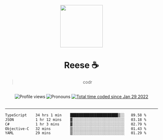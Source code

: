 <div align='center'>
  <img src='https://avatars.githubusercontent.com/u/73779441?v=4' width='140' height='140' />
  <h1>Reese ☕️</h1>
  <blockquote>codr</blockquote>
  
  <br />
  
  <img alt="Profile views" src="https://komarev.com/ghpvc/?username=ruffpuff1" />
  <img alt='Pronouns' src='https://img.shields.io/endpoint?url=https://pronoundb.org/shields/61181f81be124c42b207bffd' />
  <a href="https://wakatime.com/@72bf611d-9557-4a85-aa1d-46f6a3346744"><img src="https://wakatime.com/badge/user/72bf611d-9557-4a85-aa1d-46f6a3346744.svg" alt="Total time coded since Jan 29 2022" /></a>
</div><br />

<hr />

<!--START_SECTION:waka-->

```txt
TypeScript    34 hrs 1 min    ██████████████████████▒░░   89.58 %
JSON          1 hr 12 mins    ▓░░░░░░░░░░░░░░░░░░░░░░░░   03.18 %
C#            1 hr 3 mins     ▓░░░░░░░░░░░░░░░░░░░░░░░░   02.79 %
Objective-C   32 mins         ▒░░░░░░░░░░░░░░░░░░░░░░░░   01.43 %
YAML          29 mins         ▒░░░░░░░░░░░░░░░░░░░░░░░░   01.29 %
```

<!--END_SECTION:waka-->

